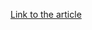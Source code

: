 [Link to the article](https://www.malwarebytes.com/blog/privacy/2024/12/data-breaches-in-2024-could-it-get-any-worse)
